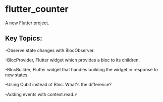 # flutter_counter

A new Flutter project.

## Key Topics:
-Observe state changes with BlocObserver.

-BlocProvider, Flutter widget which provides a bloc to its children.

-BlocBuilder, Flutter widget that handles building the widget in response to new states.

-Using Cubit instead of Bloc. What's the difference?

-Adding events with context.read.⚡
